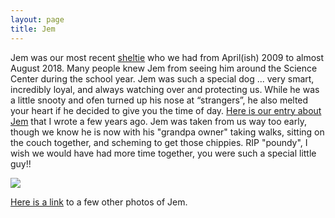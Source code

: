 ```yaml
---
layout: page
title: Jem
---
```


Jem was our most recent [sheltie](http://www.wisheltierescue.com/) who we had from April(ish) 2009 to almost August 2018. Many people knew Jem from seeing him around the Science Center during the school year. Jem was such a special dog ... very smart, incredibly loyal, and always watching over and protecting us. While he was a little snooty and ofen turned up his nose at “strangers”, he also melted your heart if he decided to give you the time of day. [Here is our entry about Jem](http://sheltiespandp.weebly.com/jem.html) that I wrote a few years ago. Jem was taken from us way too early, though we know he is now with his "grandpa owner" taking walks, sitting on the couch together, and scheming to get those chippies. RIP "poundy", I wish we would have had more time together, you were such a special little guy!!

<a href='https://photos.google.com/share/AF1QipOnqhWZ_MKzMb5xCK8nzMF_HoWRh5Fpe-N4f_KFk_mv5QmmEO-bRfeGOjEL0mRYNw?key=M2szbDczUVJIcW42blRyaDlPRS14Q01KazhyQU9R&source=ctrlq.org'><img src='https://lh3.googleusercontent.com/SXLUmAtR8Vd8abaRm3_sVdh6ZmENsTT1DhKYyJKbxHJ5387hPtqOeVymqezZIsoL8qI05V9xTbxx8zf9K6Cza0oZSo2qnYfMESgxv0xMeuR85pDV5-4b6b-OVuApK2n_YkzQawdF0w=w2400' /></a>

[Here is a link](https://photos.app.goo.gl/RS6hLMyHCxfZhVBQ8) to a few other photos of Jem.

